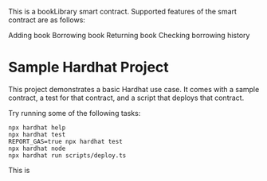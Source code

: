 This is a bookLibrary smart contract.
Supported features of the smart contract are as follows:

Adding book
Borrowing book
Returning book
Checking borrowing history

# Sample Hardhat Project

This project demonstrates a basic Hardhat use case. It comes with a sample contract, a test for that contract, and a script that deploys that contract.

Try running some of the following tasks:

```shell
npx hardhat help
npx hardhat test
REPORT_GAS=true npx hardhat test
npx hardhat node
npx hardhat run scripts/deploy.ts
```
This is 

